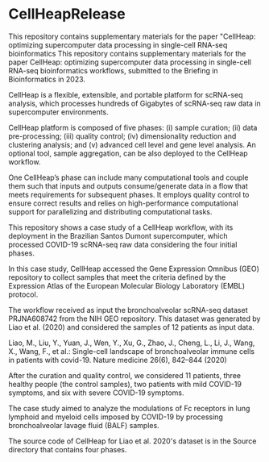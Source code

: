 # CellHeapRelease
This repository contains supplementary materials for the paper "CellHeap: optimizing supercomputer data processing in single-cell RNA-seq bioinformatics This repository contains supplementary materials for the paper CellHeap: optimizing supercomputer data processing in single-cell RNA-seq bioinformatics workflows, submitted to the Briefing in Bioinformatics in 2023.

CellHeap is a flexible, extensible, and portable platform for scRNA-seq analysis, which processes hundreds of Gigabytes of scRNA-seq raw data in supercomputer environments. 

CellHeap platform is composed of five phases: (i) sample curation; (ii) data pre-processing; (iii) quality control; (iv) dimensionality reduction and clustering analysis; and (v) advanced cell level and gene level analysis. An optional tool, sample aggregation, can be also deployed to the CellHeap workflow.

One CellHeap’s phase can include many computational tools and couple them such that inputs and outputs consume/generate data in a flow that meets requirements for subsequent phases. It employs quality control to ensure correct results and relies on high-performance computational support for parallelizing and distributing computational tasks.

This repository shows a case study of a CellHeap workflow, with its deployment in the Brazilian Santos Dumont supercomputer, which processed COVID-19 scRNA-seq raw data considering the four initial phases.

In this case study, CellHeap accessed the Gene Expression Omnibus (GEO) repository to collect samples that meet the criteria defined by the Expression Atlas of the European Molecular Biology Laboratory (EMBL) protocol.

The workflow received as input the bronchoalveolar scRNA-seq dataset PRJNA608742 from the NIH GEO repository. This dataset was generated by Liao et al. (2020) and considered the samples of 12 patients as input data.

Liao, M., Liu, Y., Yuan, J., Wen, Y., Xu, G., Zhao, J., Cheng, L., Li, J., Wang, X., Wang, F., et al.: Single-cell landscape of bronchoalveolar immune cells in patients with covid-19. Nature medicine 26(6), 842–844 (2020)

After the curation and quality control, we considered 11 patients, three healthy people (the control samples), two patients with mild COVID-19 symptoms, and six with severe COVID-19 symptoms.

The case study aimed to analyze the modulations of Fc receptors in lung lymphoid and myeloid cells imposed by COVID-19 by processing bronchoalveolar lavage fluid (BALF) samples.

The source code of CellHeap for Liao et al. 2020's dataset is in the Source directory that contains four phases. 


